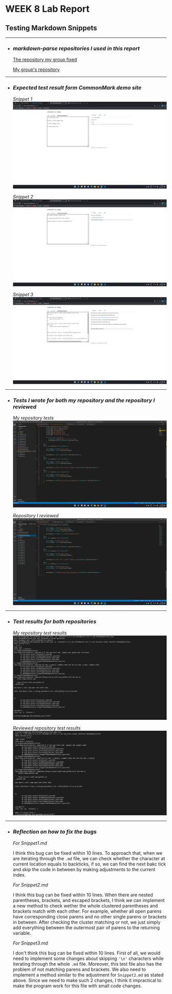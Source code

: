# **WEEK 8 Lab Report**
## Testing Markdown Snippets
***
- ### ***markdown-parse repositories I used in this report***

    [The repository my group fixed](https://github.com/tylercyang/markdown-parse)
 
    [My group's repository](https://github.com/RyanRongY/markdown-parse)

***

- ### ***Expected test result form CommonMark demo site***

    *Snippet 1*
    ![Image](Snippet1.png)

    *Snippet 2*
    ![Image](Snippet2.png)

    *Snippet 3*
    ![Image](Snippet3.png)

***

- ### ***Tests I wrote for both my repository and the repository I reviewed***

    *My repository tests*
    ![Image](OwnTests.png)

    *Repository I reviewed*
    ![Image](ReviewedTests.png)

***

- ### ***Test results for both repositories***

    *My repository test results*
    ![Image](ownResult.png)

    *Reviewed repository test results*
    ![Image](revResult.png)

***

- ### ***Reflection on how to fix the bugs***

    *For Snippet1.md*

    I think this bug can be fixed within 10 lines. To approach that, when we are iterating through the `.md` file, we can check whether the character at current location equals to backticks, if so, we can find the next bakc tick and skip the code in between by making adjustments to the current index. 

    *For Snippet2.md*

    I think this bug can be fixed within 10 lines. When there are nested parentheses, brackets, and escaped brackets, I think we can implement a new method to check wether the whole clustered parentheses and brackets match with each other. For example, whether all open parens have corresponding close parens and no other single parens or brackets in between. After checking the cluster matching or not, we just simply add everything between the outermost pair of parens to the returning variable. 

    *For Snippet3.md*

    I don't think this bug can be fixed within 10 lines. First of all, we would need to implement some changes about skipping `'\n'` characters while iterating through the whole `.md` file. Moreover, this test file also has the problem of not matching parens and brackets. We also need to implement a method similar to the adjustment for `Snippet2.md` as stated above. Since we need to make such 2 changes, I think it impractical to make the program work for this file with small code changes. 
